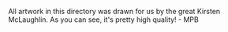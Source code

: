 All artwork in this directory was drawn for us by the great Kirsten McLaughlin.
As you can see, it's pretty high quality! - MPB
